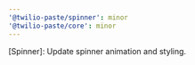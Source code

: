 ```yaml
---
'@twilio-paste/spinner': minor
'@twilio-paste/core': minor
---
```


[Spinner]: Update spinner animation and styling.
